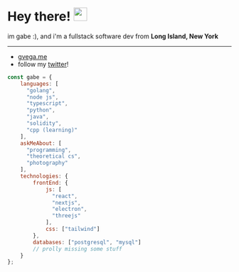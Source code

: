 # Hey there! <img src="https://raw.githubusercontent.com/MartinHeinz/MartinHeinz/master/wave.gif" width="30px">

im gabe :), and i'm a fullstack software dev from **Long Island, New York**

----

- [gvega.me](https://gvega.me)
- follow my [twitter](https://twitter.com/damngv)!

```javascript
const gabe = {
    languages: [
      "golang",
      "node js",
      "typescript",
      "python",
      "java",
      "solidity",
      "cpp (learning)"
    ],
    askMeAbout: [
      "programming", 
      "theoretical cs", 
      "photography"
    ],
    technologies: {
        frontEnd: {
            js: [
              "react", 
              "nextjs", 
              "electron", 
              "threejs"
            ],
            css: ["tailwind"]
        },
        databases: ["postgresql", "mysql"]
        // prolly missing some stuff
    }
};
```
